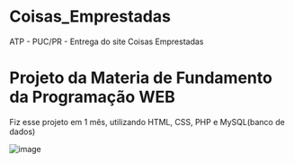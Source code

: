 # Coisas_Emprestadas
 ATP - PUC/PR - Entrega do site Coisas Emprestadas
 
 <h1>Projeto da Materia de Fundamento da Programação WEB</h1>
 
 Fiz esse projeto em 1 mês, utilizando HTML, CSS, PHP e MySQL(banco de dados)
 
 ![image](https://user-images.githubusercontent.com/97964206/204547070-32222961-07be-468f-8653-2a61e1577e5e.png)

 
